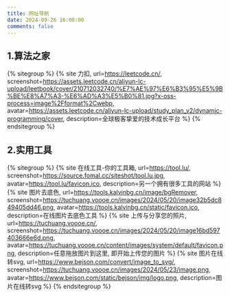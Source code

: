 ```yaml
---
title: 网址导航
date: 2024-09-26 16:00:00
comments: false
---
```



## 1.算法之家

{% sitegroup %}
{% site  力扣, url=https://leetcode.cn/, screenshot=https://assets.leetcode.cn/aliyun-lc-upload/leetbook/cover/210712032740/%E7%AE%97%E6%B3%95%E5%9B%BE%E8%A7%A3-%E6%AD%A3%E5%B0%81.jpg?x-oss-process=image%2Fformat%2Cwebp, avatar=https://assets.leetcode.cn/aliyun-lc-upload/study_plan_v2/dynamic-programming/cover, description=全球极客挚爱的技术成长平台 %}
{% endsitegroup %}

## 2.实用工具

{% sitegroup %}
{% site  在线工具-你的工具箱, url=https://tool.lu/, screenshot=https://source.fomal.cc/siteshot/tool.lu.jpg, avatar=https://tool.lu/favicon.ico, description=另一个拥有很多工具的网站 %}
{% site  图片去底色, url=https://tools.kalvinbg.cn/image/bgRemover, screenshot=https://tuchuang.voooe.cn/images/2024/05/20/image32b5dc849405dd46.png, avatar=https://tools.kalvinbg.cn/static/favicon.ico, description=在线图片去底色工具 %}
{% site  上传与分享您的照片, url=https://tuchuang.voooe.cn/, screenshot=https://tuchuang.voooe.cn/images/2024/05/20/image16bd597403666e6d.png, avatar=https://tuchuang.voooe.cn/content/images/system/default/favicon.png, description=任意拖放图片到这里, 即开始上传您的图片 %}
{% site  图片在线转svg, url=https://www.bejson.com/convert/image_to_svg/, screenshot=https://tuchuang.voooe.cn/images/2024/05/23/image.png, avatar=https://www.bejson.com/static/bejson/img/logo.png, description=图片在线转svg %}
{% endsitegroup %}

